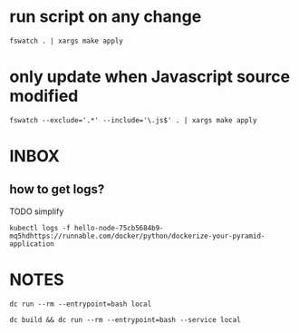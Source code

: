 
# run script on any change

    fswatch . | xargs make apply

# only update when Javascript source modified

    fswatch --exclude='.*' --include='\.js$' . | xargs make apply

# INBOX

## how to get logs?

TODO simplify

    kubectl logs -f hello-node-75cb5684b9-mq5hdhttps://runnable.com/docker/python/dockerize-your-pyramid-application

# NOTES

    dc run --rm --entrypoint=bash local

    dc build && dc run --rm --entrypoint=bash --service local